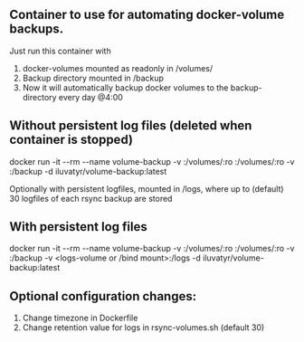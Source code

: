 ## Container to use for automating docker-volume backups.

Just run this container with
1) docker-volumes mounted as readonly in /volumes/
2) Backup directory mounted in /backup
3) Now it will automatically backup docker volumes to the backup-directory every day @4:00 

## Without persistent log files (deleted when container is stopped)
docker run -it --rm --name volume-backup -v <your-volume-name-1>:/volumes/<your-volume-name-1>:ro <your-volume-name-x>:/volumes/<your-volume-name-x>:ro -v </your-backup-directory-bind-mount>:/backup -d iluvatyr/volume-backup:latest

Optionally with persistent logfiles, mounted in /logs, where up to (default) 30 logfiles of each rsync backup are stored

## With persistent log files
docker run -it --rm --name volume-backup -v <your-volume-name-1>:/volumes/<your-volume-name-1>:ro <your-volume-name-x>:/volumes/<your-volume-name-x>:ro -v </your-backup-directory-bind-mount>:/backup -v <logs-volume or /bind mount>:/logs -d iluvatyr/volume-backup:latest

## Optional configuration changes: 
1) Change timezone in Dockerfile
2) Change retention value for logs in rsync-volumes.sh (default 30)


